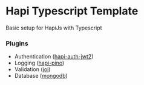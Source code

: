 # Hapi Typescript Template 
Basic setup for HapiJs with Typescript 

### Plugins
- Authentication ([hapi-auth-jwt2](https://github.com/dwyl/hapi-auth-jwt2))
- Logging ([hapi-pino](https://github.com/pinojs/hapi-pino))
- Validation ([joi](https://github.com/sideway/joi))
- Database ([mongodb](https://docs.mongodb.com/manual/tutorial/getting-started/))
